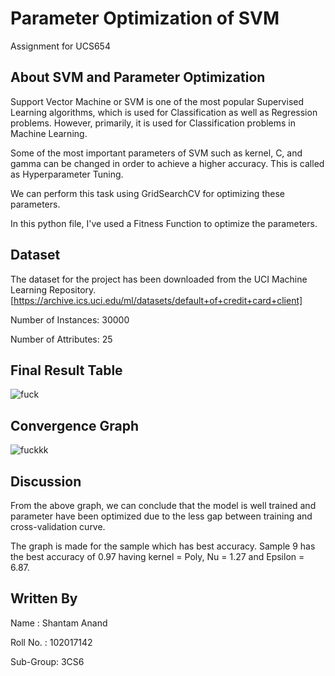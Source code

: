 # Parameter Optimization of SVM
Assignment for UCS654

## About SVM and Parameter Optimization

Support Vector Machine or SVM is one of the most popular Supervised Learning algorithms, which is used for Classification as well as Regression problems. However, primarily, it is used for Classification problems in Machine Learning.

Some of the most important parameters of SVM such as kernel, C, and gamma can be changed in order to achieve a higher accuracy. This is called as Hyperparameter Tuning. 

We can perform this task using GridSearchCV for optimizing these parameters.

In this python file, I've used a Fitness Function to optimize the parameters.

## Dataset

The dataset for the project has been downloaded from the UCI Machine Learning Repository.
[https://archive.ics.uci.edu/ml/datasets/default+of+credit+card+client]


Number of Instances: 30000

Number of Attributes: 25

## Final Result Table
![fuck](https://user-images.githubusercontent.com/117478558/233180612-5158ac56-8999-4a76-90a6-0321eea8569b.png)


## Convergence Graph
![fuckkk](https://user-images.githubusercontent.com/117478558/233180532-9479bb9f-a994-4ff1-b7b0-f0979c6e0783.png)


## Discussion
From the above graph, we can conclude that the model is well trained and parameter have been optimized due to the less gap between training and cross-validation curve.

The graph is made for the sample which has best accuracy. Sample 9 has the best accuracy of 0.97 having kernel = Poly, Nu = 1.27 and Epsilon = 6.87.

## Written By
Name : Shantam Anand
  
Roll No. : 102017142

Sub-Group: 3CS6
